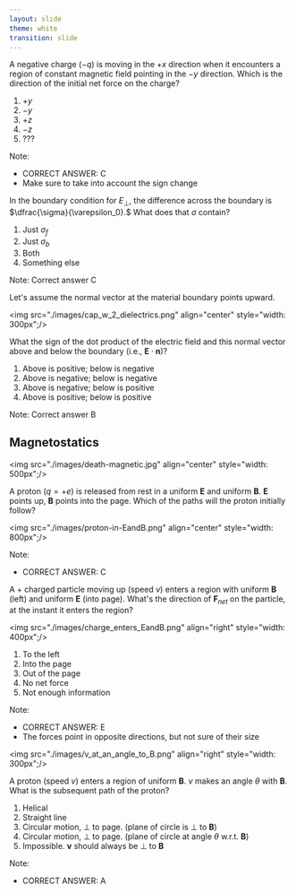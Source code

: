 ```yaml
---
layout: slide
theme: white
transition: slide
---
```


<section data-markdown>

A negative charge ($-q$) is moving in the $+x$ direction when it encounters a region of constant magnetic field pointing in the $-y$ direction. Which is the direction of the initial net force on the charge?

1. $+y$
2. $-y$
3. $+z$
4. $-z$
5. ???

Note:
* CORRECT ANSWER: C
* Make sure to take into account the sign change
</section>

<section data-markdown>

In the boundary condition for $E_{\perp}$, the difference across the boundary is $\dfrac{\sigma}{\varepsilon_0}.$ What does that $\sigma$ contain?

1. Just $\sigma_{f}$
2. Just $\sigma_{b}$
3. Both
4. Something else

Note: Correct answer C

</section>


<section data-markdown>

Let's assume the normal vector at the material boundary points upward.

<img src="./images/cap_w_2_dielectrics.png" align="center" style="width: 300px";/>

What the sign of the dot product of the electric field and this normal vector above and below the boundary (i.e., $\mathbf{E}\cdot\mathbf{n}$)?

1. Above is positive; below is negative
2. Above is negative; below is negative
3. Above is negative; below is positive
4. Above is positive; below is positive


Note: Correct answer B

</section>

<section data-markdown>

## Magnetostatics

<img src="./images/death-magnetic.jpg" align="center" style="width: 500px";/>


</section>

<section data-markdown>

A proton ($q=+e$) is released from rest in a uniform $\mathbf{E}$ and uniform $\mathbf{B}$.  $\mathbf{E}$ points up, $\mathbf{B}$ points into the page.  Which of the paths will the proton initially follow?

<img src="./images/proton-in-EandB.png" align="center" style="width: 800px";/>

Note:
* CORRECT ANSWER: C
</section>

<section data-markdown>

A + charged particle moving up (speed $v$) enters a region with uniform $\mathbf{B}$ (left) and uniform $\mathbf{E}$ (into page). What's the direction of $\mathbf{F}_{net}$ on the particle, at the instant it enters the region?

<img src="./images/charge_enters_EandB.png" align="right" style="width: 400px";/>


1. To the left
2. Into the page
3. Out of the page
4. No net force
5. Not enough information

Note:
* CORRECT ANSWER: E
* The forces point in opposite directions, but not sure of their size
</section>

<section data-markdown>

<img src="./images/v_at_an_angle_to_B.png" align="right" style="width: 300px";/>

A proton (speed $v$) enters a region of uniform $\mathbf{B}$. $v$ makes an angle $\theta$ with $\mathbf{B}$. What is the subsequent path of the proton?

1. Helical
2. Straight line
3. Circular motion, $\perp$ to page. (plane of circle is $\perp$ to $\mathbf{B}$)
4. Circular motion, $\perp$ to page. (plane of circle at angle $\theta$ w.r.t. $\mathbf{B}$)
5. Impossible.  $\mathbf{v}$ should always be $\perp$ to $\mathbf{B}$

Note:
* CORRECT ANSWER: A
</section>

